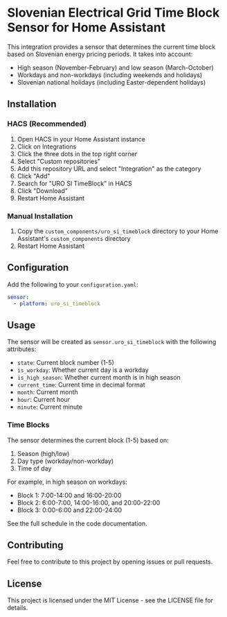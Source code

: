 # Slovenian Electrical Grid Time Block Sensor for Home Assistant

This integration provides a sensor that determines the current time block based on Slovenian energy pricing periods. It takes into account:
- High season (November-February) and low season (March-October)
- Workdays and non-workdays (including weekends and holidays)
- Slovenian national holidays (including Easter-dependent holidays)

## Installation

### HACS (Recommended)

1. Open HACS in your Home Assistant instance
2. Click on Integrations
3. Click the three dots in the top right corner
4. Select "Custom repositories"
5. Add this repository URL and select "Integration" as the category
6. Click "Add"
7. Search for "URO SI TimeBlock" in HACS
8. Click "Download"
9. Restart Home Assistant

### Manual Installation

1. Copy the `custom_components/uro_si_timeblock` directory to your Home Assistant's `custom_components` directory
2. Restart Home Assistant

## Configuration

Add the following to your `configuration.yaml`:

```yaml
sensor:
  - platform: uro_si_timeblock
```

## Usage

The sensor will be created as `sensor.uro_si_timeblock` with the following attributes:
- `state`: Current block number (1-5)
- `is_workday`: Whether current day is a workday
- `is_high_season`: Whether current month is in high season
- `current_time`: Current time in decimal format
- `month`: Current month
- `hour`: Current hour
- `minute`: Current minute

### Time Blocks

The sensor determines the current block (1-5) based on:
1. Season (high/low)
2. Day type (workday/non-workday)
3. Time of day

For example, in high season on workdays:
- Block 1: 7:00-14:00 and 16:00-20:00
- Block 2: 6:00-7:00, 14:00-16:00, and 20:00-22:00
- Block 3: 0:00-6:00 and 22:00-24:00

See the full schedule in the code documentation.

## Contributing

Feel free to contribute to this project by opening issues or pull requests.

## License

This project is licensed under the MIT License - see the LICENSE file for details.